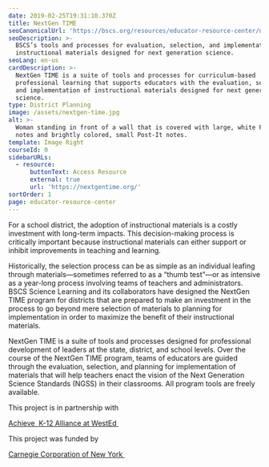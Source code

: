 ```yaml
---
date: 2019-02-25T19:31:10.370Z
title: NextGen TIME
seoCanonicalUrl: 'https://bscs.org/resources/educator-resource-center/nextgentime'
seoDescription: >-
  BSCS’s tools and processes for evaluation, selection, and implementation of
  instructional materials designed for next generation science.
seoLang: en-us
cardDescription: >-
  NextGen TIME is a suite of tools and processes for curriculum-based
  professional learning that supports educators with the evaluation, selection,
  and implementation of instructional materials designed for next generation
  science.
type: District Planning
image: /assets/nextgen-time.jpg
alt: >-
  Woman standing in front of a wall that is covered with large, white Post-It
  notes and brightly colored, small Post-It notes.
template: Image Right
courseId: 0
sidebarURLs:
  - resource:
      buttonText: Access Resource
      external: true
      url: 'https://nextgentime.org/'
sortOrder: 1
page: educator-resource-center
---
```

For a school district, the adoption of instructional materials is a costly investment with long-term impacts. This decision-making process is critically important because instructional materials can either support or inhibit improvements in teaching and learning.

Historically, the selection process can be as simple as an individual leafing through materials—sometimes referred to as a “thumb test”—or as intensive as a year-long process involving teams of teachers and administrators. BSCS Science Learning and its collaborators have designed the NextGen TIME program for districts that are prepared to make an investment in the process to go beyond mere selection of materials to planning for implementation in order to maximize the benefit of their instructional materials.

NextGen TIME is a suite of tools and processes designed for professional development of leaders at the state, district, and school levels. Over the course of the NextGen TIME program, teams of educators are guided through the evaluation, selection, and planning for implementation of materials that will help teachers enact the vision of the Next Generation Science Standards (NGSS) in their classrooms. All program tools are freely available.

<div style={{ fontSize: '1.8rem', marginBottom: '3rem', marginTop: '3rem' }}><p>This project is in partnership with</p></div>

<div className="d-flex justify-content-md-center">
  <a className="p-2 mr-4" href="https://www.achieve.org/" target="_blank" rel="noopener noreferrer">
    Achieve&nbsp;<sup><i style="font-size: .65rem;" class="fas fa-external-link-alt"></i></sup>
  </a>

  <a className="p-2 ml-4" href="https://www.wested.org/project/k-12-alliance/" target="_blank" rel="noopener noreferrer">
    K-12 Alliance at WestEd&nbsp;<sup><i style="font-size: .65rem;" class="fas fa-external-link-alt"></i></sup>
  </a>
</div>

<div style={{ fontSize: '1.8rem', marginBottom: '3rem', marginTop: '3rem' }}><p>This project was funded by</p></div>

<div className="d-flex justify-content-md-center">
  <a className="p-2 mr-4" href="https://www.carnegie.org/" target="_blank" rel="noopener noreferrer">
    Carnegie Corporation of New York&nbsp;<sup><i style="font-size: .65rem;" class="fas fa-external-link-alt"></i></sup>
  </a>
